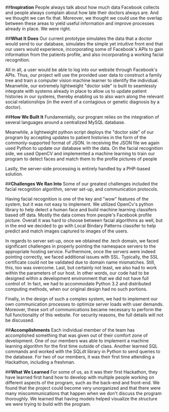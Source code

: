 
##__Inspiration__
People always talk about how much data Facebook collects and people always complain about how late their doctors always are. And we thought we can fix that. Moreover, we thought we could use the overlap between these areas to yield useful information and improve processes already in place. We were right.

##__What It Does__
Our current prototype simulates the data that a doctor would send to our database, simulates the simple yet intuitive front end that our users would experience, incorporating some of Facebook's APIs to gain information from the patients profile, and also incorporating a working facial recognition.

All in all, a user would be able to log into our website through Facebook's APIs. Thus, our project will use the provided user data to construct a family tree and train a computer vision machine learner to identify the individual. Meanwhile, our extremely lightweight "doctor side" is built to seamlessly integrate with systems already in place to allow us to update patient histories in our systems, thereby enabling us to also warn along the relevant social relationships (in the event of a contagious or genetic diagnosis by a doctor).

##__How We Built It__
Fundamentally, our program relies on the integration of several languages around a centralized MySQL database.

Meanwhile, a lightweight python script deploys the "doctor side" of our program by accepting updates to patient histories in the form of the commonly-supported format of JSON. In receiving the JSON file we again used Python to update our database with the data. On the facial recognition side, we used OpenCV and implemented a machine learning to train our program to detect faces and match them to the profile pictures of people

Lastly, the server-side processing is entirely handled by a PHP-based solution.

##__Challenges We Ran Into__
Some of our greatest challenges included the facial recognition algorithm, server set-up, and communication protocols.

Having facial recognition is one of the key and "wow" features of the system, but it was not easy to implement. We utilized OpenCv's python library to help detect a human face and build machine learning classifers based off data. Mostly the data comes from people's Facebook profile picture. Overall it was hard to choose between facial algorithms as well, but in the end we decided to go with Local Bindary Patterns classifer to help predict and match images captured to images of the users.

In regards to server set-up, once we obtained the .tech domain, we faced significant challenges in properly pointing the namespace servers to the appropriate hosting service. Furthermore, once the servers were indeed pointing correctly, we faced additional issues with SSL. Typically, the SSL certificate could not be validated due to domain name mismatches. Still, this, too was overcome. Last, but certainly not least, we also had to work within the parameters of our host. In other words, our code had to be designed within a development environment that we did not have full control of. In fact, we had to accommodate Python 3.2 and distributed computing methods, when our original design had no such portions.

Finally, in the design of such a complex system, we had to implement our own communication processes to optimize server loads with user demands. Moreover, these sort of communications became necessary to perform the full functionality of this website. For security reasons, the full details will not be discussed.

##__Accomplishments__
Each individual member of the team has accomplished something that was given out of their comfort zone of development. One of our members was able to implement a machine learning algorithm for the first time outside of class. Another learned SQL commands and worked with the SQLdt library in Python to send queries to the database. For two of our members, it was their first time attending a Hackathon, including a freshman.

##__What We Learned__
For some of us, as it was their first Hackathon, they have learned first hand how to develop with multiple people working on different aspects of the program, such as the back-end and front-end. We found that the project could become very unorganized and that there were many miscommunications that happen when we don't discuss the program thoroughly. We learned that having models helped visualize the structure we were trying to build with the program.

